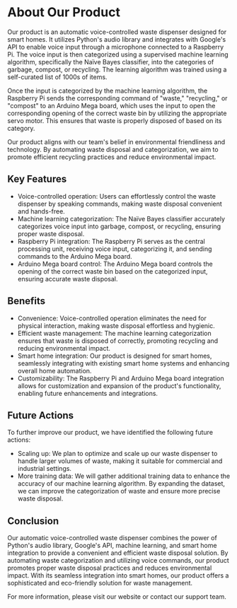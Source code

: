 # About Our Product

Our product is an automatic voice-controlled waste dispenser designed for smart homes. It utilizes Python's audio library and integrates with Google's API to enable voice input through a microphone connected to a Raspberry Pi. The voice input is then categorized using a supervised machine learning algorithm, specifically the Naïve Bayes classifier, into the categories of garbage, compost, or recycling. The learning algorithm was trained using a self-curated list of 1000s of items.

Once the input is categorized by the machine learning algorithm, the Raspberry Pi sends the corresponding command of "waste," "recycling," or "compost" to an Arduino Mega board, which uses the input to open the corresponding opening of the correct waste bin by utilizing the appropriate servo motor. This ensures that waste is properly disposed of based on its category.

Our product aligns with our team's belief in environmental friendliness and technology. By automating waste disposal and categorization, we aim to promote efficient recycling practices and reduce environmental impact.

## Key Features

- Voice-controlled operation: Users can effortlessly control the waste dispenser by speaking commands, making waste disposal convenient and hands-free.
- Machine learning categorization: The Naïve Bayes classifier accurately categorizes voice input into garbage, compost, or recycling, ensuring proper waste disposal.
- Raspberry Pi integration: The Raspberry Pi serves as the central processing unit, receiving voice input, categorizing it, and sending commands to the Arduino Mega board.
- Arduino Mega board control: The Arduino Mega board controls the opening of the correct waste bin based on the categorized input, ensuring accurate waste disposal.

## Benefits

- Convenience: Voice-controlled operation eliminates the need for physical interaction, making waste disposal effortless and hygienic.
- Efficient waste management: The machine learning categorization ensures that waste is disposed of correctly, promoting recycling and reducing environmental impact.
- Smart home integration: Our product is designed for smart homes, seamlessly integrating with existing smart home systems and enhancing overall home automation.
- Customizability: The Raspberry Pi and Arduino Mega board integration allows for customization and expansion of the product's functionality, enabling future enhancements and integrations.

## Future Actions

To further improve our product, we have identified the following future actions:

- Scaling up: We plan to optimize and scale up our waste dispenser to handle larger volumes of waste, making it suitable for commercial and industrial settings.
- More training data: We will gather additional training data to enhance the accuracy of our machine learning algorithm. By expanding the dataset, we can improve the categorization of waste and ensure more precise waste disposal.


## Conclusion

Our automatic voice-controlled waste dispenser combines the power of Python's audio library, Google's API, machine learning, and smart home integration to provide a convenient and efficient waste disposal solution. By automating waste categorization and utilizing voice commands, our product promotes proper waste disposal practices and reduces environmental impact. With its seamless integration into smart homes, our product offers a sophisticated and eco-friendly solution for waste management.

For more information, please visit our website or contact our support team.
